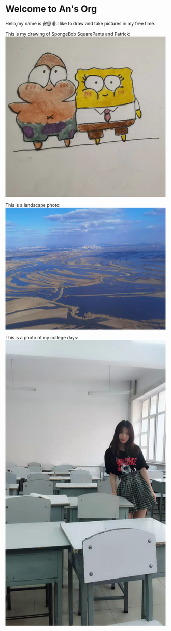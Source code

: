 # Welcome to An's Org
Hello,my name is 安思诺.I like to draw and take pictures in my free time.

This is my drawing of SpongeBob SquarePants and Patrick:
![in 2018](draw.jpg)

This is a landscape photo:
![in 2018](photo.jpg)

This is a photo of my college days:
![in 2018](2018.jpg)

